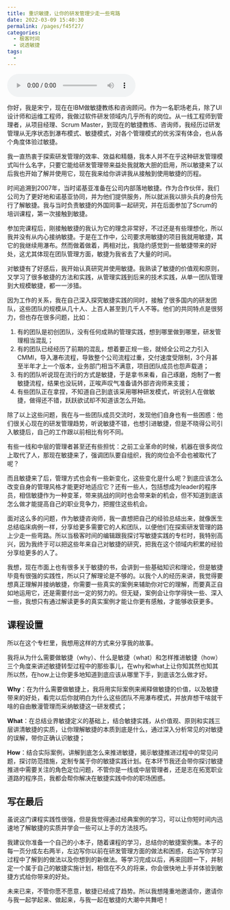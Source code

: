 ```yaml
---
title: 重识敏捷，让你的研发管理少走一些弯路
date: 2022-03-09 15:40:30
permalink: /pages/f45f27/
categories:
  - 极客时间
  - 说透敏捷
tags:
  - 
---
```

<audio title="开篇词.重识敏捷，让你的研发管理少走一些弯路" src="https://static001.geekbang.org/resource/audio/05/bb/053be4f8e9ec1ad0c3c19f19f8ca63bb.mp3" controls="controls"></audio> 
<p>你好，我是宋宁，现在在IBM做敏捷教练和咨询顾问。作为一名职场老兵，除了UI设计师和运维工程师，我做过软件研发领域内几乎所有的岗位。从一线工程师到管理者，从项目经理、Scrum Master，到现在的敏捷教练、咨询师，我经历过研发管理从无序状态到瀑布模式、敏捷模式，对各个管理模式的优劣深有体会，也从各个角度体验过敏捷。</p><p>我一直热衷于探索研发管理的效率、效益和精髓，我本人并不在乎这种研发管理模式叫什么名字，只要它能给研发管理带来益处我就敢大胆的启用，所以敏捷来了以后我也开始了解并使用它，现在我来给你讲讲我从接触到使用敏捷的历程。</p><p>时间追溯到2007年，当时诺基亚准备在公司内部落地敏捷。作为合作伙伴，我们公司为了更好地和诺基亚协同，并为他们提供服务，所以就派我以排头兵的身份先行了解敏捷。我与当时负责敏捷的外国同事一起研究，并在后面参加了Scrum的培训课程，第一次接触到敏捷。</p><p>参加完课程后，刚接触敏捷的我认为它的理念非常好，不过还是有些理想化，所以我并没有从内心接纳敏捷。于是在工作中，公司要求用敏捷的项目我就用敏捷，其它的我继续用瀑布。然而做着做着，两相对比，我隐约感觉到一些敏捷带来的好处，这尤其体现在团队管理方面，敏捷为我省去了大量的时间。</p><!-- [[[read_end]]] --><p>对敏捷有了好感后，我开始认真研究并使用敏捷。我熟读了敏捷的价值观和原则，又学习了很多敏捷的方法和实践，从管理实践到后来的技术实践，从单一团队管理到大规模敏捷，都一一涉猎。</p><p>因为工作的关系，我在自己深入探究敏捷实践的同时，接触了很多国内的研发团队，这些团队的规模从几十人、上百人甚至到几千人不等。他们的共同特点是很努力，但也存在很多问题，比如：</p><ol>
<li>有的团队是初创团队，没有任何成熟的管理实践，想到哪里做到哪里，研发管理相当混乱；</li>
<li>有的团队已经经历了前期的混乱，想着要正规一些，就倾全公司之力引入CMMI，导入瀑布流程，导致整个公司流程过重，交付速度受限制，3个月甚至半年才上一个版本，业务部门相当不满意，项目团队成员也怨声载道；</li>
<li>有的团队听说现在流行的方式是敏捷，于是拿书来看，自己琢磨，炮制了一套敏捷流程，结果也没玩转，正唉声叹气准备请外部咨询师来支援；</li>
<li>有些团队正在拿捏，不知道自己到底该采用哪种研发模式，听说别人在做敏捷，做得还不错，跃跃欲试却不知道该怎么开始。</li>
</ol><p>除了以上这些问题，我在与一些团队成员交流时，发现他们自身也有一些困惑：他们很关心现在的研发管理趋势，听说敏捷不错，也想引进敏捷，但是不晓得公司引入敏捷后，自己的工作跟以前相比有何不同。</p><p>有些一线和中层的管理者甚至还有些担忧：之前工业革命的时候，机器在很多岗位上取代了人，那现在敏捷来了，强调团队要自组织，我的岗位会不会也被取代了呢？</p><p>而且敏捷来了后，管理方式也会有一些新变化，这些变化是什么呢？到底应该怎么改变自身的管理风格才能更好地适应它？还有一些人，包括想成为leader的程序员，相信敏捷作为一种变革，带来挑战的同时也会带来新的机会，但不知道到底该怎么做才能提高自己的职业竞争力，把握住这些机会。</p><p>面对这么多的问题，作为敏捷咨询师，我一直想把自己的经验总结出来，就像医生总结临床病例一样，分享给更多需要它的人和团队，以便他们在探索研发管理的路上少走一些弯路。所以当极客时间的编辑跟我探讨写敏捷实践的专栏时，我特别高兴，因为我终于可以把这些年来自己对敏捷的研究，把我在这个领域内积累的经验分享给更多的人了。</p><p>我想，现在市面上也有很多关于敏捷的书，会讲到一些基础知识和理论，但是敏捷毕竟有很强的实践性，所以只了解理论是不够的。以我个人的经历来讲，我觉得要想真正理解并接纳敏捷，你需要一些真实的案例来辅助你对它的理解，而要真正自如地运用它，还是需要付出一定的努力的。但无疑，案例会让你学得快一些、深入一些，我想只有通过解读更多的真实案例才能让你更有感触，才能够收获更多。</p><h2>课程设置</h2><p>所以在这个专栏里，我想用这样的方式来分享我的故事。</p><p>我将从为什么需要做敏捷（why）、什么是敏捷（what）和怎样推进敏捷（how）三个角度来讲述敏捷转型过程中的那些事儿，在why和what上让你知其然也知其所以然，在how上让你更多地知道到底应该从哪里下手，到底该怎么做才好。</p><p><strong>Why</strong>：在为什么需要做敏捷上，我将用实际案例来阐释做敏捷的价值，以及敏捷带来的好处，看完以后你就明白为什么这些团队不用瀑布模式，并放弃想干啥就干啥的自由散漫管理而采纳敏捷这一研发模式；</p><p><strong>What</strong>：在总结业界敏捷定义的基础上，结合敏捷实践，从价值观、原则和实践三层讲清敏捷的实质，让你理解敏捷的本质到底是什么，通过深入分析常见的对敏捷的误解，带你正确认识敏捷；</p><p><strong>How</strong>：结合实际案例，讲解到底怎么来推进敏捷，揭示敏捷推进过程中的常见问题，探讨防范措施，定制专属于你的敏捷实践计划。在本环节我还会带你探讨敏捷推进中需要关注的角色定位问题，不管你是一线或中层管理者，还是志在拓宽职业道路的程序员，我都会帮你解决在敏捷实践中你的职场困惑。</p><h2>写在最后</h2><p>虽说这门课程实践性很强，但是我觉得通过经典案例的学习，可以让你短时间内迅速地了解敏捷的实质并学会一些可以上手的方法技巧。</p><p>我建议你准备一个自己的小本子，随着课程的学习，总结你的敏捷案例集。本子的每一页分成左右两半，左边写你以前在研发管理方面的做法和困惑，右边写你学习过程中了解到的做法以及你想到的新做法。等学习完成以后，再来回顾一下，并制定一个属于自己的敏捷实施计划，相信在不久的将来，你会很快地上手并体验到敏捷方式给你带来的好处。</p><p>未来已来，不管你愿不愿意，敏捷已经成了趋势。所以我想隆重地邀请你，邀请你与我一起学起来、做起来，与我一起在敏捷的大潮中共舞吧！</p>